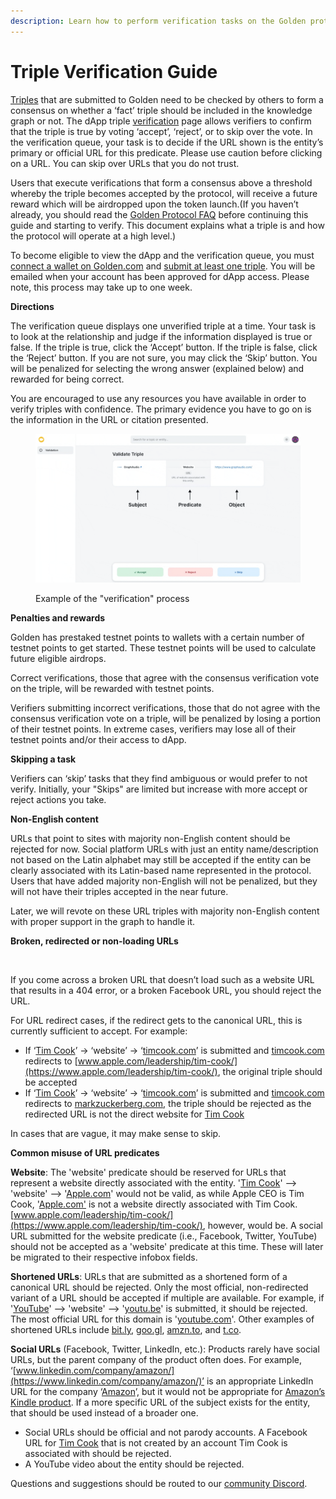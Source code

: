 ```yaml
---
description: Learn how to perform verification tasks on the Golden protocol.
---
```


# Triple Verification Guide

[Triples](../concepts/triple.md) that are submitted to Golden need to be checked by others to form a consensus on whether a ‘fact’ triple should be included in the knowledge graph or not. The dApp triple [verification](../concepts/verification.md) page allows verifiers to confirm that the triple is true by voting ‘accept’, ‘reject’, or to skip over the vote. In the verification queue, your task is to decide if the URL shown is the entity’s primary or official URL for this predicate. ​Please use caution before clicking on a URL. You can skip over URLs that you do not trust.

Users that execute verifications that form a consensus above a threshold whereby the triple becomes accepted by the protocol, will receive a future reward which will be airdropped upon the token launch. ​(If you haven’t already, you should read the [Golden Protocol FAQ](<../../README (2).md>) before continuing this guide and starting to verify. This document explains what a triple is and how the protocol will operate at a high level.​)

To become eligible to view the dApp and the verification queue, you must [connect a wallet on Golden.com](https://goldenhq.notion.site/Connecting-a-Wallet-to-Golden-com-8cc2addc89f14e8eab4c6d522fada13c) and [submit at least one triple](https://goldenhq.notion.site/Adding-Structured-Data-Guide-ae657337bf4f4e54ae4402df083c76ac). You will be emailed when your account has been approved for dApp access. Please note, this process may take up to one week.&#x20;

**Directions**

The verification queue displays one unverified triple at a time. Your task is to look at the relationship and judge if the information displayed is true or false. If the triple is true, click the ‘Accept’ button. If the triple is false, click the ‘Reject’ button. If you are not sure, you may click the ‘Skip’ button. You will be penalized for selecting the wrong answer (explained below) and rewarded for being correct.​

You are encouraged to use any resources you have available in order to verify triples with confidence. The primary evidence you have to go on is the information in the URL or citation presented.​

<figure><img src="../../.gitbook/assets/validation_dapp (1).gif" alt=""><figcaption><p>Example of the "verification" process</p></figcaption></figure>

**Penalties and rewards**

Golden has prestaked testnet points to wallets with a certain number of testnet points to get started.​ These testnet points will be used to calculate future eligible airdrops.

Correct verifications, those that agree with the consensus verification vote on the triple, will be rewarded with testnet points.​

Verifiers submitting incorrect verifications, those that do not agree with the consensus verification vote on a triple, will be penalized by losing a portion of their testnet points. In extreme cases, verifiers may lose all of their testnet points and/or their access to dApp.​

**Skipping a task**

Verifiers can ‘skip’ tasks that they find ambiguous or would prefer to not verify. Initially, your "Skips" are limited but increase with more accept or reject actions you take. ​

**Non-English content**

URLs that point to sites with majority non-English content should be rejected for now. Social platform URLs with just an entity name/description not based on the Latin alphabet may still be accepted if the entity can be clearly associated with its Latin-based name represented in the protocol. Users that have added majority non-English will not be penalized, but they will not have their triples accepted in the near future.​

Later, we will revote on these URL triples with majority non-English content with proper support in the graph to handle it.

**Broken, redirected or non-loading URLs**

<figure><img src="https://jmp.sh/pgt6z9Y+/Screen+Shot+2022-06-22+at+11.17.47+PM.png" alt=""><figcaption></figcaption></figure>

If you come across a broken URL that doesn’t load such as a website URL that results in a 404 error, or a broken Facebook URL, you should reject the URL.

For URL redirect cases, if the redirect gets to the canonical URL, this is currently sufficient to accept. For example:

* If ‘[Tim Cook](https://golden.com/wiki/Tim\_Cook-N9YN83)’ → ‘website’ → ‘[timcook.com](http://timcook.com/)’ is submitted and [timcook.com](http://timcook.com/) redirects to [www.apple.com/leadership/tim-cook/](https://www.apple.com/leadership/tim-cook/), the original triple should be accepted​
* If ‘[Tim Cook](https://golden.com/wiki/Tim\_Cook-N9YN83)’ → ‘website’ → ‘[timcook.com](http://timcook.com/)’ is submitted and [timcook.com](http://timcook.com/) redirects to [markzuckerberg.com](https://markzuckerberg.com/), the triple should be rejected as the redirected URL is not the direct website for [Tim Cook​](https://golden.com/wiki/Tim\_Cook-N9YN83)

In cases that are vague, it may make sense to skip.

**Common misuse of URL predicates**

**Website**: The 'website' predicate should be reserved for URLs that represent a website directly associated with the entity. '[Tim Cook](https://golden.com/wiki/Tim\_Cook-N9YN83)' --> 'website' --> '[Apple.com](https://www.apple.com/)' would not be valid, as while Apple CEO is Tim Cook, '[Apple.com'](https://www.apple.com/) is not a website directly associated with Tim Cook. [www.apple.com/leadership/tim-cook/](https://www.apple.com/leadership/tim-cook/), however, would be.  A social URL submitted for the website predicate (i.e., Facebook, Twitter, YouTube) should not be accepted as a 'website' predicate at this time.  These will later be migrated to their respective infobox fields.

**Shortened URLs**: URLs that are submitted as a shortened form of a canonical URL should be rejected.  Only the most official, non-redirected variant of a URL should be accepted if multiple are available.  For example, if '[YouTube](https://golden.com/wiki/YouTube-AZENJ4)' --> 'website' --> '[youtu.be](https://www.youtube.com/)' is submitted, it should be rejected.  The most official URL for this domain is '[youtube.com](https://www.youtube.com/)'.  Other examples of shortened URLs include [bit.ly](https://bitly.com/), [goo.gl](https://developers.googleblog.com/2018/03/transitioning-google-url-shortener.html), [amzn.to](https://www.amazon.com/), and [t.co](https://t.co/).

**Social URLs** (Facebook, Twitter, LinkedIn, etc.): Products rarely have social URLs, but the parent company of the product often does.  For example, ‘[www.linkedin.com/company/amazon/](https://www.linkedin.com/company/amazon/)’ is an appropriate LinkedIn URL for the company ‘[Amazon](https://golden.com/wiki/Amazon\_\(company\)-B6VEMY)’, but it would not be appropriate for [Amazon’s Kindle product](https://golden.com/wiki/Amazon\_Kindle-9Y949M). If a more specific URL of the subject exists for the entity, that should be used instead of a broader one. &#x20;

* Social URLs should be official and not parody accounts.  A Facebook URL for [Tim Cook](https://golden.com/wiki/Tim\_Cook-N9YN83) that is not created by an account Tim Cook is associated with should be rejected.&#x20;
* A YouTube video about the entity should be rejected.

Questions and suggestions should be routed to our [community Discord](https://discord.com/invite/28QcktsGmG).&#x20;

